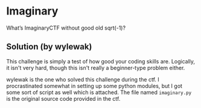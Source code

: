 # Imaginary
What’s ImaginaryCTF without good old sqrt(-1)?

## Solution (by wylewak)
This challenge is simply a test of how good your coding skills are. Logically, it isn't very hard, though this isn't really a beginner-type problem either.

wylewak is the one who solved this challenge during the ctf. I procrastinated somewhat in setting up some python modules, but I got some sort of script as well which is attached. The file named ```imaginary.py``` is the original source code provided in the ctf.
